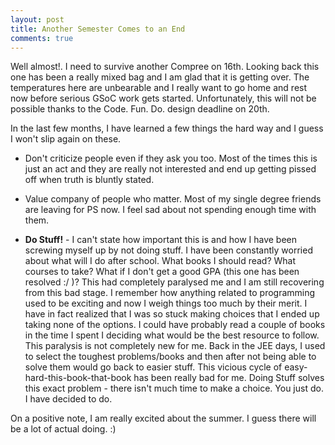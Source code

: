 ```yaml
---
layout: post
title: Another Semester Comes to an End
comments: true
---
```


Well almost!. I need to survive another Compree on 16th. Looking back this one has been a really mixed bag and I am glad that it is getting over. The temperatures here are unbearable and I really want to go home and rest now before serious GSoC work gets started. Unfortunately, this will not be possible thanks to the Code. Fun. Do. design deadline on 20th.

In the last few months, I have learned a few things the hard way and I guess I won't slip again on these.

- Don't criticize people even if they ask you too. Most of the times this is just an act and they are really not interested and end up getting pissed off when truth is bluntly stated.

- Value company of people who matter. Most of my single degree friends are leaving for PS now. I feel sad about not spending enough time with them.

- **Do Stuff!** - I can't state how important this is and how I have been screwing myself up by not doing stuff. I have been constantly worried about what will I do after school. What books I should read? What courses to take?  What if I don't get a good GPA (this one has been resolved :/ )? This had completely paralysed me and I am still recovering from this bad stage. I remember how anything related to programming used to be exciting and now I weigh things too much by their merit. I have in fact realized that I was so stuck making choices that I ended up taking none of the options. I could have probably read a couple of books in the time I spent I deciding what would be the best resource to follow. This paralysis is not completely new for me. Back in the JEE days, I used to select the toughest problems/books and then after not being able to solve them would go back to easier stuff. This vicious cycle of easy-hard-this-book-that-book has been really bad for me. Doing Stuff solves this exact problem - there isn't much time to make a choice. You just do. I have decided to do.

On a positive note, I am really excited about the summer. I guess there will be a lot of actual doing. :)